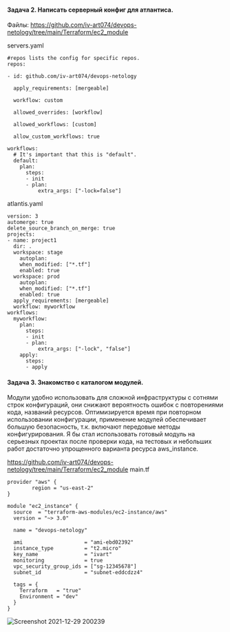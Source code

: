 #### Задача 2. Написать серверный конфиг для атлантиса.

Файлы:
https://github.com/iv-art074/devops-netology/tree/main/Terraform/ec2_module 

servers.yaml
```
#repos lists the config for specific repos.
repos:
  
- id: github.com/iv-art074/devops-netology

  apply_requirements: [mergeable]
  
  workflow: custom
  
  allowed_overrides: [workflow]

  allowed_workflows: [custom]

  allow_custom_workflows: true
  
workflows:
  # It's important that this is "default".
  default:
    plan:
      steps:
      - init
      - plan:
          extra_args: ["-lock=false"]
```

atlantis.yaml
```
version: 3
automerge: true
delete_source_branch_on_merge: true
projects:
- name: project1
  dir: .
  workspace: stage
    autoplan:
    when_modified: ["*.tf"]
    enabled: true
  workspace: prod
    autoplan:
    when_modified: ["*.tf"]
    enabled: true
  apply_requirements: [mergeable]
  workflow: myworkflow
workflows:
  myworkflow:
    plan:
      steps:
      - init
      - plan:
          extra_args: ["-lock", "false"]
    apply:
      steps:
      - apply
```
#### Задача 3. Знакомство с каталогом модулей.

Модули удобно использовать для сложной инфраструктуры с сотнями строк конфигураций, они снижают вероятность ошибок с повторениями кода, названий ресурсов. Оптимизируется время при повторном использовании конфигурации, применение модулей обеспечивает большую безопасность, т.к. включают передовые методы конфигурирования. 
Я бы стал использовать готовый модуль на серьезных проектах после проверки кода, на тестовых и небольших работ достаточно упрощенного варианта ресурса aws_instance.

https://github.com/iv-art074/devops-netology/tree/main/Terraform/ec2_module
main.tf
```
provider "aws" {
        region = "us-east-2"
}

module "ec2_instance" {
  source  = "terraform-aws-modules/ec2-instance/aws"
  version = "~> 3.0"

  name = "devops-netology"

  ami                    = "ami-ebd02392"
  instance_type          = "t2.micro"
  key_name               = "ivart"
  monitoring             = true
  vpc_security_group_ids = ["sg-12345678"]
  subnet_id              = "subnet-eddcdzz4"

  tags = {
    Terraform   = "true"
    Environment = "dev"
  }
}
```
![Screenshot 2021-12-29 200239](https://user-images.githubusercontent.com/87374285/147650594-30b0daab-6eed-4907-a862-96b088dcfd85.png)




